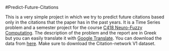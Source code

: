 #Predict-Future-Citations

This is a very simple project in which we try to predict future citations based only in the citations that the paper has in the past years. 
It is a Time Series problem and a semester project for the course [C418 Neuro-Fuzzy Computating](https://courses.e-ce.uth.gr/CE418/).
The description of the problem and the report are in Greek but you can easily translate it with [Google Translate](https://translate.google.com).
You can download the data from [here](https://www.aminer.cn/citation). Make sure to download the Citation-network V1 dataset.